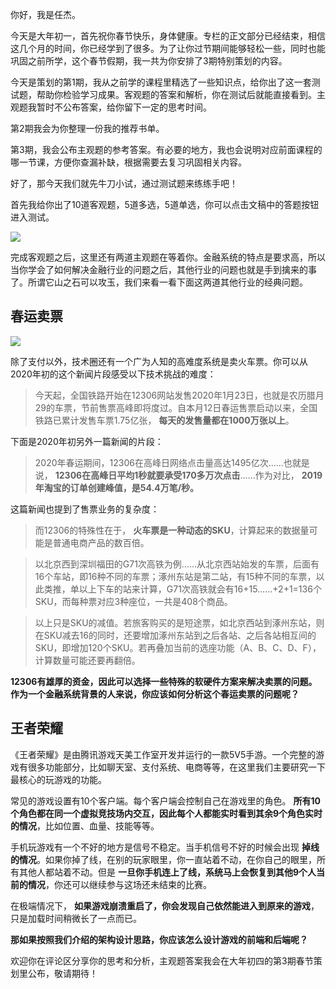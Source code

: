 你好，我是任杰。

今天是大年初一，首先祝你春节快乐，身体健康。专栏的正文部分已经结束，相信这几个月的时间，你已经学到了很多。为了让你过节期间能够轻松一些，同时也能巩固之前所学，这个春节假期，我一共为你安排了3期特别策划的内容。

今天是策划的第1期，我从之前学的课程里精选了一些知识点，给你出了这一套测试题，帮助你检验学习成果。客观题的答案和解析，你在测试后就能直接看到。主观题我暂时不公布答案，给你留下一定的思考时间。

第2期我会为你整理一份我的推荐书单。

第3期，我会公布主观题的参考答案。有必要的地方，我也会说明对应前面课程的哪一节课，方便你查漏补缺，根据需要去复习巩固相关内容。

好了，那今天我们就先牛刀小试，通过测试题来练练手吧！

首先我给你出了10道客观题，5道多选，5道单选，你可以点击文稿中的答题按钮进入测试。

[![](https://static001.geekbang.org/resource/image/28/a4/28d1be62669b4f3cc01c36466bf811a4.png?wh=1142*201)](http://time.geekbang.org/quiz/intro?act_id=367&exam_id=1040)

完成客观题之后，这里还有两道主观题在等着你。金融系统的特点是要求高，所以当你学会了如何解决金融行业的问题之后，其他行业的问题也就是手到擒来的事了。所谓它山之石可以攻玉，我们来看一看下面这两道其他行业的经典问题。

## 春运卖票

![](https://static001.geekbang.org/resource/image/a4/99/a4d1b6b50a26db1ac21ff26ed0004999.jpg?wh=1142*640)

除了支付以外，技术圈还有一个广为人知的高难度系统是卖火车票。你可以从2020年初的这个新闻片段感受以下技术挑战的难度：

> 今天起，全国铁路开始在12306网站发售2020年1月23日，也就是农历腊月29的车票，节前售票高峰即将度过。自本月12日春运售票启动以来，全国铁路已累计发售车票1.75亿张， **每天的发售量都在1000万张以上**。

下面是2020年初另外一篇新闻的片段：

> 2020年春运期间，12306在高峰日网络点击量高达1495亿次……也就是说， **12306在高峰日平均1秒就要承受170多万次点击**……作为对比， **2019年淘宝的订单创建峰值，是54.4万笔/秒。**

这篇新闻也提到了售票业务的复杂度：

> 而12306的特殊性在于， **火车票是一种动态的SKU**，计算起来的数据量可能是普通电商产品的数百倍。

> 以北京西到深圳福田的G71次高铁为例……从北京西站始发的车票，后面有16个车站，即16种不同的车票；涿州东站是第二站，有15种不同的车票，以此类推，单以上下车的站来计算，G71次高铁就会有16+15……+2+1=136个SKU，而每种票对应3种座位，一共是408个商品。

> 以上只是SKU的减值。若旅客购买的是短途票，如北京西站到涿州东站，则在SKU减去16的同时，还要增加涿州东站到之后各站、之后各站相互间的SKU，即增加120个SKU。若再叠加当前的选座功能（A、B、C、D、F），计算数量可能还要再翻倍。

**12306有雄厚的资金，因此可以选择一些特殊的软硬件方案来解决卖票的问题。作为一个金融系统背景的人来说，你应该如何分析这个春运卖票的问题呢？**

## 王者荣耀

《王者荣耀》是由腾讯游戏天美工作室开发并运行的一款5V5手游。一个完整的游戏有很多功能部分，比如聊天室、支付系统、电商等等，在这里我们主要研究一下最核心的玩游戏的功能。

常见的游戏设置有10个客户端。每个客户端会控制自己在游戏里的角色。 **所有10个角色都在同一个虚拟竞技场内交互，因此每个人都能实时看到其余9个角色实时的情况**，比如位置、血量、技能等等。

手机玩游戏有一个不好的地方是信号不稳定。当手机信号不好的时候会出现 **掉线的情况**。如果你掉了线，在别的玩家眼里，你一直站着不动，在你自己的眼里，所有其他人都站着不动。但是 **一旦你手机连上了线，系统马上会恢复到其他9个人当前的情况**，你还可以继续参与这场还未结束的比赛。

在极端情况下， **如果游戏崩溃重启了，你会发现自己依然能进入到原来的游戏**，只是加载时间稍微长了一点而已。

**那如果按照我们介绍的架构设计思路，你应该怎么设计游戏的前端和后端呢？**

欢迎你在评论区分享你的思考和分析，主观题答案我会在大年初四的第3期春节策划里公布，敬请期待！